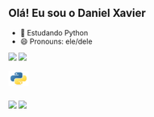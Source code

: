 ## Olá! Eu sou o Daniel Xavier

- 🌱 Estudando Python
- 😄 Pronouns: ele/dele

<div>
  <img height="150cm" src="https://github-readme-stats.vercel.app/api?username=xavier-dan&show_icons=false&theme=tokyonight">
  <img height="150cm" src="https://github-readme-stats.vercel.app/api/top-langs/?username=xavier-dan&hide_progress=true&theme=tokyonight">
</div>

<div style="display: inline_block"><br>
  <img align="center" alt="Daniel-Python" height="30" width="40" src="https://raw.githubusercontent.com/devicons/devicon/master/icons/python/python-original.svg">
</div>

   ##

<div> 
  <a href = "mailto:lacerdadaniel185@gmail.com"><img src="https://img.shields.io/badge/-Gmail-%23333?style=for-the-badge&logo=gmail&logoColor=white" target="_blank"></a>
  <a href="https://www.linkedin.com/in/daniellacerda/" target="_blank"><img src="https://img.shields.io/badge/-LinkedIn-%230077B5?style=for-the-badge&logo=linkedin&logoColor=white" target="_blank"></a> 
</div>
